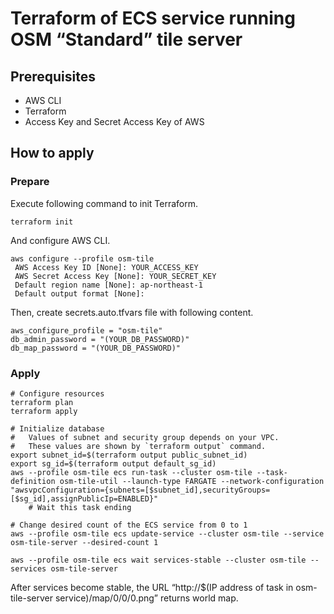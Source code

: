 Terraform of ECS service running OSM “Standard” tile server
=====

## Prerequisites

* AWS CLI
* Terraform
* Access Key and Secret Access Key of AWS

## How to apply

### Prepare

Execute following command to init Terraform.

```
terraform init
```

And configure AWS CLI.

```
aws configure --profile osm-tile
 AWS Access Key ID [None]: YOUR_ACCESS_KEY
 AWS Secret Access Key [None]: YOUR_SECRET_KEY
 Default region name [None]: ap-northeast-1
 Default output format [None]:
```

Then, create secrets.auto.tfvars file with following content.

```
aws_configure_profile = "osm-tile"
db_admin_password = "(YOUR_DB_PASSWORD)"
db_map_password = "(YOUR_DB_PASSWORD)"
```

### Apply

```
# Configure resources
terraform plan
terraform apply

# Initialize database
#   Values of subnet and security group depends on your VPC.
#   These values are shown by `terraform output` command.
export subnet_id=$(terraform output public_subnet_id)
export sg_id=$(terraform output default_sg_id)
aws --profile osm-tile ecs run-task --cluster osm-tile --task-definition osm-tile-util --launch-type FARGATE --network-configuration "awsvpcConfiguration={subnets=[$subnet_id],securityGroups=[$sg_id],assignPublicIp=ENABLED}"
    # Wait this task ending

# Change desired count of the ECS service from 0 to 1
aws --profile osm-tile ecs update-service --cluster osm-tile --service osm-tile-server --desired-count 1

aws --profile osm-tile ecs wait services-stable --cluster osm-tile --services osm-tile-server
```

After services become stable, the URL “http://$(IP address of task in osm-tile-server service)/map/0/0/0.png” returns world map.
